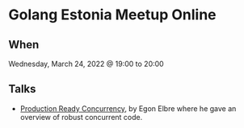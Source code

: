 # Golang Estonia Meetup Online

## When

Wednesday, March 24, 2022 @ 19:00 to 20:00

## Talks

* [Production Ready Concurrency](Production%20Ready%20Concurrency.pdf), by Egon Elbre where he gave an overview of robust concurrent code.
